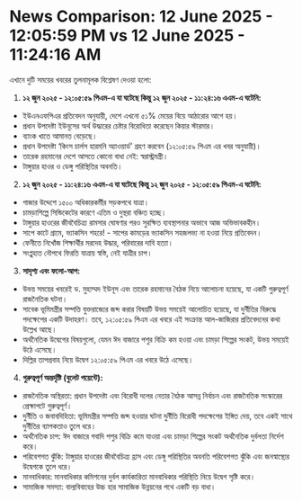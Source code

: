 # News Comparison: 12 June 2025 - 12:05:59 PM vs 12 June 2025 - 11:24:16 AM

এখানে দুটি সময়ের খবরের তুলনামূলক বিশ্লেষণ দেওয়া হলো:

1.  **১২ জুন ২০২৫ - ১২:০৫:৫৯ পিএম-এ যা ঘটেছে কিন্তু ১২ জুন ২০২৫ - ১১:২৪:১৬ এএম-এ ঘটেনি:**

*   ইউএনএফপিএর প্রতিবেদন অনুযায়ী, দেশে এখনো ৫১% মেয়ের বিয়ে আঠারোর আগে হয়।
*   প্রধান উপদেষ্টা ইউনূসের অর্থ উদ্ধারের চেষ্টার বিরোধিতা করেছেন কিয়ার স্টারমার।
*   ব্যাংক খাতে আমানত বেড়েছে।
*   প্রধান উপদেষ্টা ‘কিংস চার্লস হারমনি অ্যাওয়ার্ড’ গ্রহণ করবেন (১২:০৫:৫৯ পিএম এর খবর অনুযায়ী)।
*   তারেক রহমানের দেশে আসতে কোনো বাধা নেই: স্বরাস্ট্রমন্ত্রী।
*   টাঙ্গুয়ার হাওর ও ডেঙ্গু পরিস্থিতির অবনতি।

2.  **১২ জুন ২০২৫ - ১১:২৪:১৬ এএম-এ যা ঘটেছে কিন্তু ১২ জুন ২০২৫ - ১২:০৫:৫৯ পিএম-এ ঘটেনি:**

*   গাজার উদ্দেশে ১৫০০ অধিকারকর্মীর সড়কপথে যাত্রা।
*   চামড়াশিল্পে সিন্ডিকেটের কারণে এতিম ও দুস্থরা বঞ্চিত হচ্ছে।
*   টাঙ্গুয়ার হাওরের জীববৈচিত্র্য রামসার ঘোষণার পরও সুরক্ষিত ব্যবস্থাপনার অভাবে আজ অভিভাবকহীন।
*   সাপে কাটে গ্রামে, ভ্যাকসিন শহরে! - সাপের কামড়ের ভ্যাকসিন সহজলভ্য না হওয়া নিয়ে প্রতিবেদন।
*   ফেনীতে নিখোঁজ শিক্ষার্থীর মরদেহ উদ্ধার, পরিবারের দাবি হত্যা।
*   সংপ্লুহাত নৌপথে ফিরতি যাত্রায় স্বস্তি, নেই যাত্রীর চাপ।

3.  **সাদৃশ্য এবং ফলো-আপ:**

*   উভয় সময়ের খবরেই ড. মুহাম্মদ ইউনূস এবং তারেক রহমানের বৈঠক নিয়ে আলোচনা হয়েছে, যা একটি গুরুত্বপূর্ণ রাজনৈতিক ঘটনা।
*   সাবেক ভূমিমন্ত্রীর সম্পত্তি যুক্তরাজ্যের জব্দ করার বিষয়টি উভয় সময়েই আলোচিত হয়েছে, যা দুর্নীতির বিরুদ্ধে পদক্ষেপের একটি উদাহরণ। তবে, ১২:০৫:৫৯ পিএম এর খবরে এই সংক্রান্ত আল-জাজিরার প্রতিবেদনের কথা উল্লেখ আছে।
*   অর্থনৈতিক উদ্বেগের বিষয়গুলো, যেমন ঈদ বাজারে পশুর বিক্রি কম হওয়া এবং চামড়া শিল্পের সংকট, উভয় সময়েই উঠে এসেছে।
*   দিল্লির তাপপ্রবাহ নিয়ে উদ্বেগ ১২:০৫:৫৯ পিএম এর খবরে উঠে এসেছে।

4.  **গুরুত্বপূর্ণ অন্তর্দৃষ্টি (বুলেট পয়েন্টে):**

*   রাজনৈতিক অস্থিরতা: প্রধান উপদেষ্টা এবং বিরোধী দলের নেতার বৈঠক আসন্ন নির্বাচন এবং রাজনৈতিক সংস্কারের প্রেক্ষাপটে গুরুত্বপূর্ণ।
*   দুর্নীতি ও জবাবদিহিতা: ভূমিমন্ত্রীর সম্পত্তি জব্দ হওয়ার ঘটনা দুর্নীতি বিরোধী পদক্ষেপের ইঙ্গিত দেয়, তবে একই সাথে দুর্নীতির ব্যাপকতাও তুলে ধরে।
*   অর্থনৈতিক চাপ: ঈদ বাজারে গবাদি পশুর বিক্রি কমে যাওয়া এবং চামড়া শিল্পের সংকট অর্থনৈতিক দুর্বলতা নির্দেশ করে।
*   পরিবেশগত ঝুঁকি: টাঙ্গুয়ার হাওরের জীববৈচিত্র্য হ্রাস এবং ডেঙ্গু পরিস্থিতির অবনতি পরিবেশগত ঝুঁকি এবং জনস্বাস্থ্যের উদ্বেগকে তুলে ধরে।
*   মানবাধিকার: মানবাধিকার কমিশনের দুর্বল কার্যকারিতা মানবাধিকার পরিস্থিতি নিয়ে উদ্বেগ সৃষ্টি করে।
*   সামাজিক সমস্যা: বাল্যবিবাহের উচ্চ হার সামাজিক উন্নয়নের পথে একটি বড় বাধা।
